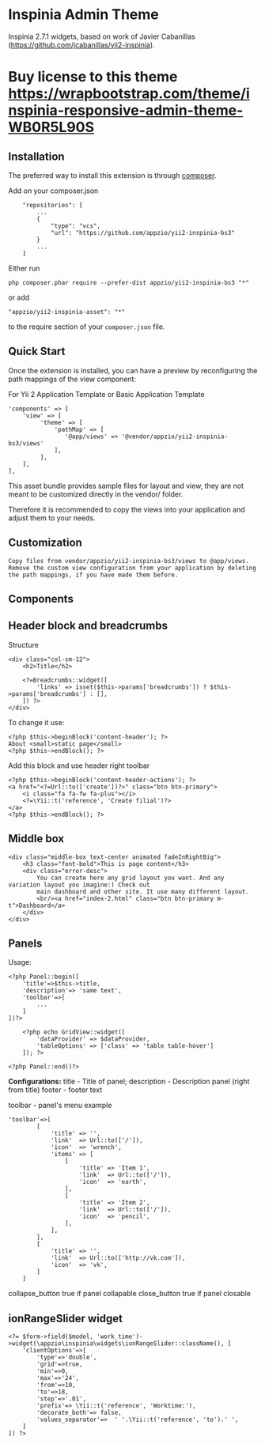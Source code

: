 Inspinia Admin Theme
====================
Inspinia 2.7.1 widgets, based on work of Javier Cabanillas (https://github.com/jcabanillas/yii2-inspinia).

Buy license to this theme https://wrapbootstrap.com/theme/inspinia-responsive-admin-theme-WB0R5L90S
===

Installation
------------

The preferred way to install this extension is through [composer](http://getcomposer.org/download/).

Add on your composer.json
```
    "repositories": [
        ...
        {
            "type": "vcs",
            "url": "https://github.com/appzio/yii2-inspinia-bs3"
        }
        ...
    ]
```


Either run

```
php composer.phar require --prefer-dist appzio/yii2-inspinia-bs3 "*"
```

or add

```
"appzio/yii2-inspinia-asset": "*"
```

to the require section of your `composer.json` file.


Quick Start
-----------

Once the extension is installed, you can have a preview by reconfiguring the path mappings of the view component:

For Yii 2 Application Template or Basic Application Template

```
'components' => [
    'view' => [
         'theme' => [
             'pathMap' => [
                '@app/views' => '@vendor/appzio/yii2-inspinia-bs3/views'
             ],
         ],
    ],
],
```

This asset bundle provides sample files for layout and view, they are not meant to be customized directly in the vendor/ folder.

Therefore it is recommended to copy the views into your application and adjust them to your needs.

Customization
-------------

    Copy files from vendor/appzio/yii2-inspinia-bs3/views to @app/views.
    Remove the custom view configuration from your application by deleting the path mappings, if you have made them before.
    
Components
----------

Header block and breadcrumbs
---

Structure

```
<div class="col-sm-12">
    <h2>Title</h2>

    <?=Breadcrumbs::widget([
        'links' => isset($this->params['breadcrumbs']) ? $this->params['breadcrumbs'] : [],
    ]) ?>
</div>
```

To change it use:

```
<?php $this->beginBlock('content-header'); ?>
About <small>static page</small>
<?php $this->endBlock(); ?>
```

Add this block and use header right toolbar

```
<?php $this->beginBlock('content-header-actions'); ?>
<a href="<?=Url::to(['create'])?>" class="btn btn-primary">
    <i class="fa fa-fw fa-plus"></i>
    <?=\Yii::t('reference', 'Create filial')?>
</a>
<?php $this->endBlock(); ?>
```


Middle box
---
```
<div class="middle-box text-center animated fadeInRightBig">
    <h3 class="font-bold">This is page content</h3>
    <div class="error-desc">
        You can create here any grid layout you want. And any variation layout you imagine:) Check out
        main dashboard and other site. It use many different layout.
        <br/><a href="index-2.html" class="btn btn-primary m-t">Dashboard</a>
    </div>
</div>
```

Panels
---
Usage:

```
<?php Panel::begin([
    'title'=>$this->title,
    'description'=> 'same text',
    'toolbar'=>[
        ...
    ]
])?>

    <?php echo GridView::widget([
        'dataProvider' => $dataProvider,
        'tableOptions' => ['class' => 'table table-hover']
    ]); ?>
    
<?php Panel::end()?>
```

**Configurations:**
title  - Title of panel;
description - Description panel (right from title)
footer - footer text

toolbar - panel's menu
example
```
'toolbar'=>[
        [
            'title' => '',
            'link'  => Url::to(['/']),
            'icon'  => 'wrench',
            'items' => [
                [
                    'title' => 'Item 1',
                    'link'  => Url::to(['/']),
                    'icon'  => 'earth',
                ],
                [
                    'title' => 'Item 2',
                    'link'  => Url::to(['/']),
                    'icon'  => 'pencil',
                ],
            ],
        ],
        [
            'title' => '',
            'link'  => Url::to(['http://vk.com']),
            'icon'  => 'vk',
        ]
    ]
```

collapse_button  true if panel collapable
close_button     true if panel closable

ionRangeSlider widget
---
```
<?= $form->field($model, 'work_time')->widget(\appzio\inspinia\widgets\ionRangeSlider::className(), [
    'clientOptions'=>[
        'type'=>'double',
        'grid'=>true,
        'min'=>0,
        'max'=>'24',
        'from'=>10,
        'to'=>18,
        'step'=>'.01',
        'prefix'=> \Yii::t('reference', 'Worktime:'),
        'decorate_both'=> false,
        'values_separator'=>  ' '.\Yii::t('reference', 'to').' ',
    ]
]) ?>
```